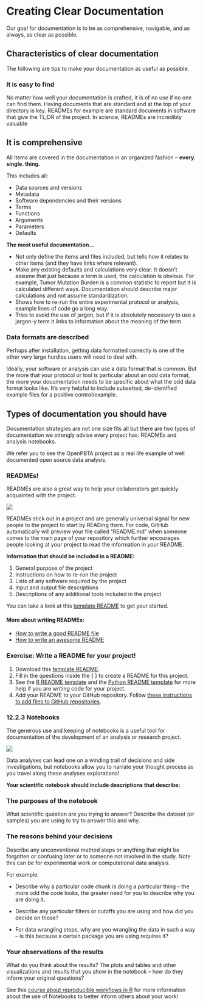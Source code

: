 # Creating Clear Documentation

Our goal for documentation is to be as comprehensive, navigable, and as always, as clear as possible.

## Characteristics of clear documentation

The following are tips to make your documentation as useful as possible. 

### It is easy to find

No matter how well your documentation is crafted, it is of no use if no one can find them. Having documents that are standard and at the top of your directory is key. READMEs for example are standard documents in software that give the TL;DR of the project. In science, READMEs are incredibly valuable

## It is comprehensive

All items are covered in the documentation in an organized fashion – **every. single. thing.** 

This includes all:

- Data sources and versions
- Metadata
- Software dependencies and their versions
- Terms
- Functions
- Arguments
- Parameters
- Defaults


**The most useful documentation…**

- Not only define the items and files included, but tells how it relates to other items (and they have links where relevant).
- Make any existing defaults and calculations very clear. It doesn’t assume that just because a term is used, the calculation is obvious. For example, Tumor Mutation Burden is a common statistic to report but it is calculated different ways. Documentation should describe major calculations and not assume standardization.
- Shows how to re-run the entire experimental protocol or analysis, example lines of code go a long way.
- Tries to avoid the use of jargon, but if it is absolutely necessary to use a jargon-y term it links to information about the meaning of the term.

### Data formats are described

Perhaps after installation, getting data formatted correctly is one of the other very large hurdles users will need to deal with.

Ideally, your software or analysis can use a data format that is common. But the more that your protocol or tool is particular about an odd data format, the more your documentation needs to be specific about what the odd data format looks like. It’s very helpful to include subsetted, de-identified example files for a positive control/example.

## Types of documentation you should have

Documentation strategies are not one size fits all but there are two types of documentation we strongly advise every project has: READMEs and analysis notebooks.

We refer you to see the OpenPBTA project as a real life example of well documented open source data analysis.

### READMEs!

READMEs are also a great way to help your collaborators get quickly acquainted with the project.

![](05a-clear-documentation_files/figure-docx//1LMurysUhCjZb7DVF6KS9QmJ5NBjwWVjRn40MS9f2noE_gf8379bb805_0_11.png)



READMEs stick out in a project and are generally universal signal for new people to the project to start by READing them. For code, GitHub automatically will preview your file called “README.md” when someone comes to the main page of your repository which further encourages people looking at your project to read the information in your README.

**Information that should be included in a README:**

1) General purpose of the project
1) Instructions on how to re-run the project
1) Lists of any software required by the project
1) Input and output file descriptions
1) Descriptions of any additional tools included in the project

You can take a look at this [template README](https://raw.githubusercontent.com/jhudsl/Reproducibility_in_Cancer_Informatics/main/resources/README-template.md) to get your started.

#### More about writing READMEs:

- [How to write a good README file](https://www.freecodecamp.org/news/how-to-write-a-good-readme-file/)
- [How to write an awesome README](https://medium.com/data-science/how-to-write-an-awesome-readme-68bf4be91f8b)

### **Exercise: Write a README for your project!**

1) Download this [template README](https://raw.githubusercontent.com/jhudsl/Reproducibility_in_Cancer_Informatics/main/resources/README-template.md).
2) Fill in the questions inside the { } to create a README for this project.
3) See the [R README template](https://github.com/jhudsl/reproducible-R-example) and the [Python README template](https://github.com/jhudsl/reproducible-python-example) for more help if you are writing code for your project.
4) Add your README to your GitHub repository. Follow [these instructions to add files to GitHub repositories](https://docs.github.com/en/repositories/working-with-files/managing-files/adding-a-file-to-a-repository#adding-a-file-to-a-repository-on-github).

### 12.2.3	Notebooks

The generous use and keeping of notebooks is a useful tool for documentation of the development of an analysis or research project.


![](05a-clear-documentation_files/figure-docx//1LMurysUhCjZb7DVF6KS9QmJ5NBjwWVjRn40MS9f2noE_gf8f405fdab_0_186.png)


Data analyses can lead one on a winding trail of decisions and side investigations, but notebooks allow you to narrate your thought process as you travel along these analyses explorations!

**Your scientific notebook should include descriptions that describe:**

### The purposes of the notebook

What scientific question are you trying to answer? Describe the dataset (or samples) you are using to try to answer this and why.

### The reasons behind your decisions

Describe any unconventional method steps or anything that might be forgotten or confusing later or to someone not involved in the study. Note this can be for experimental work or computational data analysis.

For example:

- Describe why a particular code chunk is doing a particular thing – the more odd the code looks, the greater need for you to describe why you are doing it.

- Describe any particular filters or cutoffs you are using and how did you decide on those?

- For data wrangling steps, why are you wrangling the data in such a way – is this because a certain package you are using requires it?

###	Your observations of the results

What do you think about the results? The plots and tables and other visualizations and results that you show in the notebook – how do they inform your original questions?


See this [course about reproducible workflows in R](https://hutchdatascience.org/Tools_for_Reproducible_Workflows_in_R/reproducible-reports.html) for more information about the use of Notebooks to better inform others about your work!



